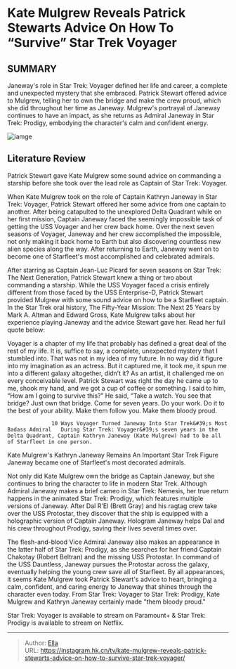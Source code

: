 # Kate Mulgrew Reveals Patrick Stewarts Advice On How To “Survive” Star Trek Voyager


## SUMMARY 



  Janeway&#39;s role in Star Trek: Voyager defined her life and career, a complete and unexpected mystery that she embraced.   Patrick Stewart offered advice to Mulgrew, telling her to own the bridge and make the crew proud, which she did throughout her time as Janeway.   Mulgrew&#39;s portrayal of Janeway continues to have an impact, as she returns as Admiral Janeway in Star Trek: Prodigy, embodying the character&#39;s calm and confident energy.  

![iamge](https://static1.srcdn.com/wordpress/wp-content/uploads/2024/01/captain-janeway-in-star-trek-voyager-kate-mulgrew-as-kathryn-janeway-from-star-trek-voyager.jpg)

## Literature Review
Patrick Stewart gave Kate Mulgrew some sound advice on commanding a starship before she took over the lead role as Captain of Star Trek: Voyager.




When Kate Mulgrew took on the role of Captain Kathryn Janeway in Star Trek: Voyager, Patrick Stewart offered her some advice from one captain to another. After being catapulted to the unexplored Delta Quadrant while on her first mission, Captain Janeway faced the seemingly impossible task of getting the USS Voyager and her crew back home. Over the next seven seasons of Voyager, Janeway and her crew accomplished the impossible, not only making it back home to Earth but also discovering countless new alien species along the way. After returning to Earth, Janeway went on to become one of Starfleet&#39;s most accomplished and celebrated admirals.




After starring as Captain Jean-Luc Picard for seven seasons on Star Trek: The Next Generation, Patrick Stewart knew a thing or two about commanding a starship. While the USS Voyager faced a crisis entirely different from those faced by the USS Enterprise-D, Patrick Stewart provided Mulgrew with some sound advice on how to be a Starfleet captain. In the Star Trek oral history, The Fifty-Year Mission: The Next 25 Years by Mark A. Altman and Edward Gross, Kate Mulgrew talks about her experience playing Janeway and the advice Stewart gave her. Read her full quote below:


Voyager is a chapter of my life that probably has defined a great deal of the rest of my life. It is, suffice to say, a complete, unexpected mystery that I stumbled into. That was not in my idea of my future. In no way did it figure into my imagination as an actress. But it captured me, it took me, it spun me into a different galaxy altogether, didn’t it? As an artist, it challenged me on every conceivable level. Patrick Stewart was right the day he came up to me, shook my hand, and we got a cup of coffee or something. I said to him, “How am I going to survive this?” He said, “Take a watch. You see that bridge? Just own that bridge. Come for seven years. Do your work. Do it to the best of your ability. Make them follow you. Make them bloody proud.





                  10 Ways Voyager Turned Janeway Into Star Trek&#39;s Most Badass Admiral   During Star Trek: Voyager&#39;s seven years in the Delta Quadrant, Captain Kathryn Janeway (Kate Mulgrew) had to be all of Starfleet in one person.     


 Kate Mulgrew&#39;s Kathryn Janeway Remains An Important Star Trek Figure 
Janeway became one of Starfleet&#39;s most decorated admirals.
         

Not only did Kate Mulgrew own the bridge as Captain Janeway, but she continues to bring the character to life in modern Star Trek. Although Admiral Janeway makes a brief cameo in Star Trek: Nemesis, her true return happens in the animated Star Trek: Prodigy, which features multiple versions of Janeway. After Dal R&#39;El (Brett Gray) and his ragtag crew take over the USS Protostar, they discover that the ship is equipped with a holographic version of Captain Janeway. Hologram Janeway helps Dal and his crew throughout Prodigy, saving their lives several times over.




The flesh-and-blood Vice Admiral Janeway also makes an appearance in the latter half of Star Trek: Prodigy, as she searches for her friend Captain Chakotay (Robert Beltran) and the missing USS Protostar. In command of the USS Dauntless, Janeway pursues the Protostar across the galaxy, eventually helping the young crew save all of Starfleet. By all appearances, it seems Kate Mulgrew took Patrick Stewart&#39;s advice to heart, bringing a calm, confident, and caring energy to Janeway that shines through the character even today. From Star Trek: Voyager to Star Trek: Prodigy, Kate Mulgrew and Kathryn Janeway certainly made &#34;them bloody proud.&#34;



Star Trek: Voyager is available to stream on Paramount&#43; &amp; Star Trek: Prodigy is available to stream on Netflix.






---

> Author: [Ella](https://instagram.hk.cn/)  
> URL: https://instagram.hk.cn/tv/kate-mulgrew-reveals-patrick-stewarts-advice-on-how-to-survive-star-trek-voyager/  

